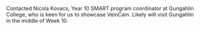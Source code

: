 Contacted Nicola Kovacs, Year 10 SMART program coordinator at Gungahlin College, who is keen for us to showcase VeinCam. 
Likely will visit Gungahlin in the middle of Week 10. 
